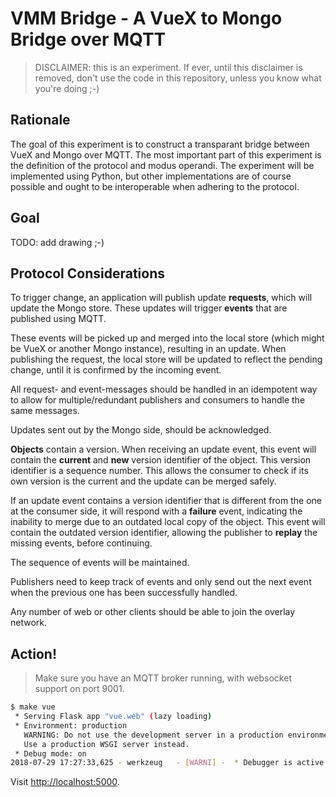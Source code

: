 # VMM Bridge - A VueX to Mongo Bridge over MQTT

> DISCLAIMER: this is an experiment. If ever, until this disclaimer is removed, don't use the code in this repository, unless you know what you're doing ;-)

## Rationale

The goal of this experiment is to construct a transparant bridge between VueX and Mongo over MQTT. The most important part of this experiment is the definition of the protocol and modus operandi. The experiment will be implemented using Python, but other implementations are of course possible and ought to be interoperable when adhering to the protocol.

## Goal

TODO: add drawing ;-)

## Protocol Considerations

To trigger change, an application will publish update **requests**, which will update the Mongo store. These updates will trigger **events** that are published using MQTT.

These events will be picked up and merged into the local store (which might be VueX or another Mongo instance), resulting in an update. When publishing the request, the local store will be updated to reflect the pending change, until it is confirmed by the incoming event.

All request- and event-messages should be handled in an idempotent way to allow for multiple/redundant publishers and consumers to handle the same messages.

Updates sent out by the Mongo side, should be acknowledged. 

**Objects** contain a version. When receiving an update event, this event will contain the **current** and **new** version identifier of the object. This version identifier is a sequence number. This allows the consumer to check if its own version is the current and the update can be merged safely.

If an update event contains a version identifier that is different from the one at the consumer side, it will respond with a **failure** event, indicating the inability to merge due to an outdated local copy of the object. This event will contain the outdated version identifier, allowing the publisher to **replay** the missing events, before continuing.

The sequence of events will be maintained.

Publishers need to keep track of events and only send out the next event when the previous one has been successfully handled.

Any number of web or other clients should be able to join the overlay network.

## Action!

>  Make sure you have an MQTT broker running, with websocket support on port 9001.

```bash
$ make vue
 * Serving Flask app "vue.web" (lazy loading)
 * Environment: production
   WARNING: Do not use the development server in a production environment.
   Use a production WSGI server instead.
 * Debug mode: on
2018-07-29 17:27:33,625 - werkzeug   - [WARNI] -  * Debugger is active!
```
Visit [http://localhost:5000](http://localhost:5000).
